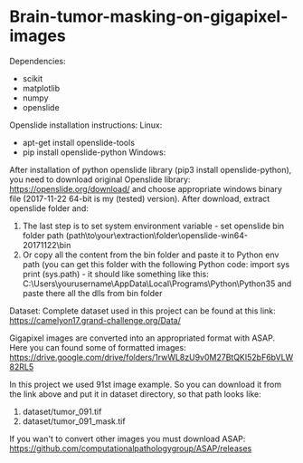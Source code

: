 # Brain-tumor-masking-on-gigapixel-images

Dependencies:

- scikit
- matplotlib
- numpy
- openslide

Openslide installation instructions:
Linux:
- apt-get install openslide-tools
- pip install openslide-python
Windows:

After installation of python openslide library (pip3 install openslide-python), you need to download original Openslide library:
https://openslide.org/download/ and choose appropriate windows binary file (2017-11-22	64-bit is my (tested) version).
After download, extract openslide folder and:
1) The last step is to set system environment variable - set openslide bin folder path (path\to\your\extraction\folder\openslide-win64-20171122\bin
2) Or copy all the content from the bin folder and paste it to Python env path (you can get this folder with the following Python code:
import sys
print (sys.path) - it should like something like this:
C:\Users\yourusername\AppData\Local\Programs\Python\Python35 and paste there all the dlls from bin folder

Dataset:
Complete dataset used in this project can be found at this link:
https://camelyon17.grand-challenge.org/Data/

Gigapixel images are converted into an appropriated format with ASAP. Here you can found some of formatted images:
https://drive.google.com/drive/folders/1rwWL8zU9v0M27BtQKI52bF6bVLW82RL5

In this project we used 91st image example. So you can download it from the link above and put it in dataset directory, so that path looks like:
1) dataset/tumor_091.tif
2) dataset/tumor_091_mask.tif

If you wan't to convert other images you must download ASAP:
https://github.com/computationalpathologygroup/ASAP/releases
